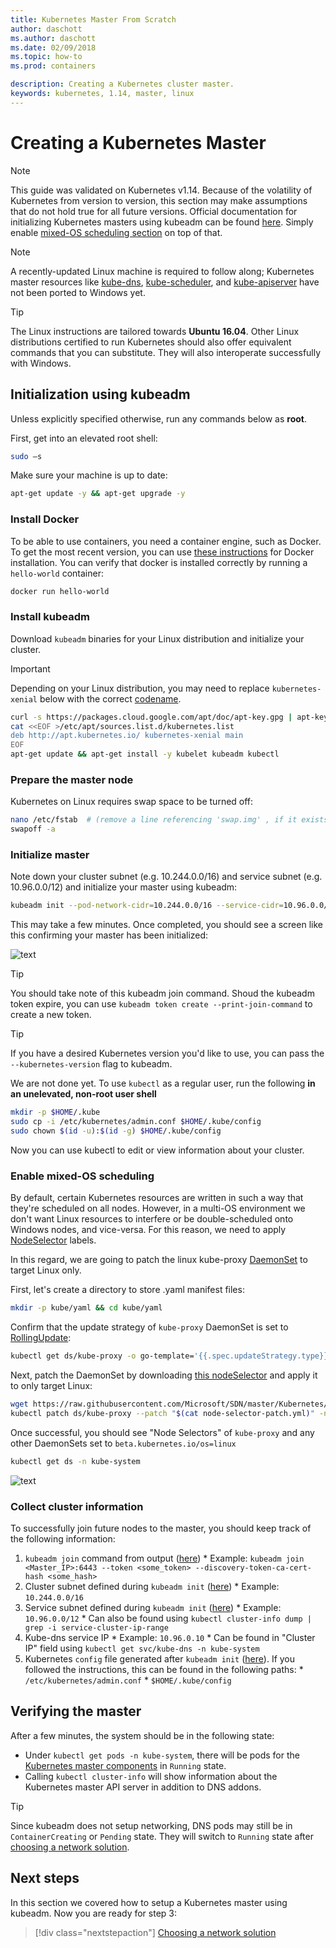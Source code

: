 ```yaml
---
title: Kubernetes Master From Scratch
author: daschott
ms.author: daschott
ms.date: 02/09/2018
ms.topic: how-to
ms.prod: containers

description: Creating a Kubernetes cluster master.
keywords: kubernetes, 1.14, master, linux
---
```


# Creating a Kubernetes Master #
> [!NOTE]
> This guide was validated on Kubernetes v1.14. Because of the volatility of Kubernetes from version to version, this section may make assumptions that do not hold true for all future versions. Official documentation for initializing Kubernetes masters using kubeadm can be found [here](https://kubernetes.io/docs/setup/independent/install-kubeadm/). Simply enable [mixed-OS scheduling section](#enable-mixed-os-scheduling) on top of that.

> [!NOTE]
> A recently-updated Linux machine is required to follow along; Kubernetes master resources like [kube-dns](https://kubernetes.io/docs/concepts/services-networking/dns-pod-service/), [kube-scheduler](https://kubernetes.io/docs/reference/command-line-tools-reference/kube-scheduler/), and [kube-apiserver](https://kubernetes.io/docs/reference/command-line-tools-reference/kube-apiserver/) have not been ported to Windows yet.

> [!tip]
> The Linux instructions are tailored towards **Ubuntu 16.04**. Other Linux distributions certified to run Kubernetes should also offer equivalent commands that you can substitute. They will also interoperate successfully with Windows.


## Initialization using kubeadm ##
Unless explicitly specified otherwise, run any commands below as **root**.

First, get into an elevated root shell:

```bash
sudo –s
```

Make sure your machine is up to date:

```bash
apt-get update -y && apt-get upgrade -y
```

### Install Docker ###
To be able to use containers, you need a container engine, such as Docker. To get the most recent version, you can use [these instructions](https://docs.docker.com/install/linux/docker-ce/ubuntu/) for Docker installation. You can verify that docker is installed correctly by running a `hello-world` container:

```bash
docker run hello-world
```

### Install kubeadm ###
Download `kubeadm` binaries for your Linux distribution and initialize your cluster.

> [!Important]
> Depending on your Linux distribution, you may need to replace `kubernetes-xenial` below with the correct [codename](https://wiki.ubuntu.com/Releases).

```bash
curl -s https://packages.cloud.google.com/apt/doc/apt-key.gpg | apt-key add -
cat <<EOF >/etc/apt/sources.list.d/kubernetes.list
deb http://apt.kubernetes.io/ kubernetes-xenial main
EOF
apt-get update && apt-get install -y kubelet kubeadm kubectl
```

### Prepare the master node ###
Kubernetes on Linux requires swap space to be turned off:

```bash
nano /etc/fstab  # (remove a line referencing 'swap.img' , if it exists)
swapoff -a
```

### Initialize master ###
Note down your cluster subnet (e.g. 10.244.0.0/16) and service subnet (e.g. 10.96.0.0/12) and initialize your master using kubeadm:

```bash
kubeadm init --pod-network-cidr=10.244.0.0/16 --service-cidr=10.96.0.0/12
```

This may take a few minutes. Once completed, you should see a screen like this confirming your master has been initialized:

![text](media/kubeadm-init.png)

> [!tip]
> You should take note of this kubeadm join command. Shoud the kubeadm token expire, you can use `kubeadm token create --print-join-command` to create a new token.

> [!tip]
> If you have a desired Kubernetes version you'd like to use, you can pass the `--kubernetes-version` flag to kubeadm.

We are not done yet. To use `kubectl` as a regular user, run the following __**in an unelevated, non-root user shell**__

```bash
mkdir -p $HOME/.kube
sudo cp -i /etc/kubernetes/admin.conf $HOME/.kube/config
sudo chown $(id -u):$(id -g) $HOME/.kube/config
```
Now you can use kubectl to edit or view information about your cluster.

### Enable mixed-OS scheduling ###
By default, certain Kubernetes resources are written in such a way that they're scheduled on all nodes. However, in a multi-OS environment we don't want Linux resources to interfere or be double-scheduled onto Windows nodes, and vice-versa. For this reason, we need to apply [NodeSelector](https://kubernetes.io/docs/concepts/configuration/assign-pod-node/#nodeselector) labels.

In this regard, we are going to patch the linux kube-proxy [DaemonSet](https://kubernetes.io/docs/concepts/workloads/controllers/daemonset/) to target Linux only.

First, let's create a directory to store .yaml manifest files:
```bash
mkdir -p kube/yaml && cd kube/yaml
```

Confirm that the update strategy of `kube-proxy` DaemonSet is set to [RollingUpdate](https://kubernetes.io/docs/tasks/manage-daemon/update-daemon-set/):

```bash
kubectl get ds/kube-proxy -o go-template='{{.spec.updateStrategy.type}}{{"\n"}}' --namespace=kube-system
```

Next, patch the DaemonSet by downloading [this nodeSelector](https://github.com/Microsoft/SDN/tree/master/Kubernetes/flannel/l2bridge/manifests/node-selector-patch.yml) and apply it to only target Linux:

```bash
wget https://raw.githubusercontent.com/Microsoft/SDN/master/Kubernetes/flannel/l2bridge/manifests/node-selector-patch.yml
kubectl patch ds/kube-proxy --patch "$(cat node-selector-patch.yml)" -n=kube-system
```

Once successful, you should see "Node Selectors" of `kube-proxy` and any other DaemonSets set to `beta.kubernetes.io/os=linux`

```bash
kubectl get ds -n kube-system
```

![text](media/kube-proxy-ds.png)

### Collect cluster information ###
To successfully join future nodes to the master, you should keep track of the following information:
  1. `kubeadm join` command from output ([here](#initialize-master))
    * Example: `kubeadm join <Master_IP>:6443 --token <some_token> --discovery-token-ca-cert-hash <some_hash>`
  2. Cluster subnet defined during `kubeadm init` ([here](#initialize-master))
    * Example: `10.244.0.0/16`
  3. Service subnet defined during `kubeadm init` ([here](#initialize-master))
    * Example: `10.96.0.0/12`
    * Can also be found using `kubectl cluster-info dump | grep -i service-cluster-ip-range`
  4. Kube-dns service IP
    * Example: `10.96.0.10`
    * Can be found in "Cluster IP" field using `kubectl get svc/kube-dns -n kube-system`
  5. Kubernetes `config` file generated after `kubeadm init` ([here](#initialize-master)). If you followed the instructions, this can be found in the following paths:
    * `/etc/kubernetes/admin.conf`
    * `$HOME/.kube/config`

## Verifying the master ##
After a few minutes, the system should be in the following state:

  - Under `kubectl get pods -n kube-system`, there will be pods for the [Kubernetes master components](https://kubernetes.io/docs/concepts/overview/components/#master-components) in `Running` state.
  - Calling `kubectl cluster-info` will show information about the Kubernetes master API server in addition to DNS addons.

> [!tip]
> Since kubeadm does not setup networking, DNS pods may still be in `ContainerCreating` or `Pending` state. They will switch to `Running` state after [choosing a network solution](./network-topologies.md).

## Next steps ##
In this section we covered how to setup a Kubernetes master using kubeadm. Now you are ready for step 3:

> [!div class="nextstepaction"]
> [Choosing a network solution](./network-topologies.md)